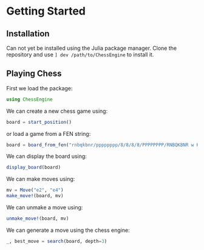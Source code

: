 # Getting Started

## Installation
Can not yet be installed using the Julia package manager. Clone the repository and use `] dev /path/to/ChessEngine` to install it.

## Playing Chess

First we load the package:

```julia
using ChessEngine
```

We can create a new chess game using:

```julia
board = start_position()
```

or load a game from a FEN string:

```julia
board = board_from_fen("rnbqkbnr/pppppppp/8/8/8/8/PPPPPPPP/RNBQKBNR w KQkq - 0 1")
```

We can display the board using:

```julia
display_board(board)
```

We can make moves using:

```julia
mv = Move("e2", "e4")
make_move!(board, mv)
```

We can unmake a move using:

```julia
unmake_move!(board, mv)
```

We can generate a move using the chess engine:

```julia
_, best_move = search(board, depth=3)
```